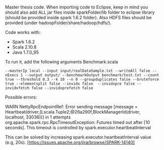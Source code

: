 Master thesis code. When importing code to Eclipse, keep in mind you should also add ALL jar files inside sparkFolder/lib folder to eclipse library (should be provided inside spark 1.6.2 folder). Also HDFS files should be provided (under hadoopFolder/share/hadoop/hdfs/).

Code works with:
* Spark 1.6.2
* Scala 2.10.8
* Java 1.7.0_95

To run it, add the following arguments Benchmark.scala

```
--masterIp local --input input/realDataSample.txt --writeAll false --nExecs 1 --output output/ --benchmarkOutput benchmark/test.txt --count true --threshold 0.3 --k 10 --n 0 --groupduplicates false --bruteforce true --elementsplit false --invidx false  --invidxpre false --invidxfetch false --invidxprefetch false
```

Possible errors:

WARN NettyRpcEndpointRef: Error sending message [message = Heartbeat(driver,[Lscala.Tuple2;@26a290f,BlockManagerId(driver, localhost, 33036))] in 1 attempts
org.apache.spark.rpc.RpcTimeoutException: Futures timed out after [10 seconds]. This timeout is controlled by spark.executor.heartbeatInterval

This can be solved by increasing spark.executor.heartbeatInterval value (e.g, 20s). [https://issues.apache.org/jira/browse/SPARK-14140]

